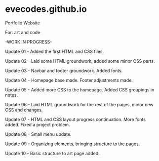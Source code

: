 # evecodes.github.io
Portfolio Website

For: art and code

-WORK IN PROGRESS-

Update 01 - Added the first HTML and CSS files.

Update 02 - Laid some HTML groundwork, added some minor CSS parts.

Update 03 - Navbar and footer groundwork. Added fonts.

Update 04 - Homepage base made. Footer adjustments made.

Update 05 - Added more CSS to the homepage. Added CSS groupings in notes.

Update 06 - Laid HTML groundwork for the rest of the pages, minor new CSS and changes.

Update 07 - HTML and CSS layout progress continuation. More fonts added. Fixed a project problem.

Update 08 - Small menu update.

Update 09 - Organizing elements, bringing structure to the pages.

Update 10 - Basic structure to art page added.